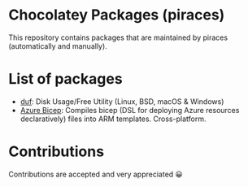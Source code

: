 # Chocolatey Packages (piraces)
This repository contains packages that are maintained by piraces (automatically and manually).

# List of packages

- [duf](https://github.com/muesli/duf): Disk Usage/Free Utility (Linux, BSD, macOS & Windows)
- [Azure Bicep](https://github.com/Azure/bicep): Compiles bicep (DSL for deploying Azure resources declaratively) files into ARM templates. Cross-platform.

# Contributions

Contributions are accepted and very appreciated 😀

